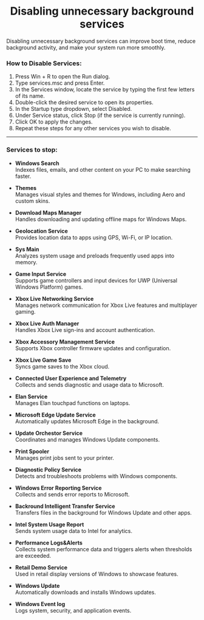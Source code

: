 <h1 align="center">Disabling unnecessary background services</h1>
Disabling unnecessary background services can improve boot time, reduce background activity, and make your system run more smoothly.

### How to Disable Services:
1. Press Win + R to open the Run dialog.
2. Type services.msc and press Enter.
3. In the Services window, locate the service by typing the first few letters of its name.
4. Double-click the desired service to open its properties.
5. In the Startup type dropdown, select Disabled.
6. Under Service status, click Stop (if the service is currently running).
7. Click OK to apply the changes.
8. Repeat these steps for any other services you wish to disable.
---


### Services to stop:
- **Windows Search**  
  Indexes files, emails, and other content on your PC to make searching faster.

- **Themes**  
  Manages visual styles and themes for Windows, including Aero and custom skins.

- **Download Maps Manager**  
  Handles downloading and updating offline maps for Windows Maps.

- **Geolocation Service**  
  Provides location data to apps using GPS, Wi-Fi, or IP location.

- **Sys Main**  
  Analyzes system usage and preloads frequently used apps into memory.

- **Game Input Service**  
  Supports game controllers and input devices for UWP (Universal Windows Platform) games.

- **Xbox Live Networking Service**  
  Manages network communication for Xbox Live features and multiplayer gaming.

- **Xbox Live Auth Manager**  
  Handles Xbox Live sign-ins and account authentication.

- **Xbox Accessory Management Service**  
  Supports Xbox controller firmware updates and configuration.

- **Xbox Live Game Save**  
  Syncs game saves to the Xbox cloud.

- **Connected User Experience and Telemetry**  
  Collects and sends diagnostic and usage data to Microsoft.

- **Elan Service**  
  Manages Elan touchpad functions on laptops.

- **Microsoft Edge Update Service**  
  Automatically updates Microsoft Edge in the background.

- **Update Orchestor Service**  
  Coordinates and manages Windows Update components.

- **Print Spooler**  
  Manages print jobs sent to your printer.

- **Diagnostic Policy Service**  
  Detects and troubleshoots problems with Windows components.

- **Windows Error Reporting Service**  
  Collects and sends error reports to Microsoft.

- **Backround Intelligent Transfer Service**  
  Transfers files in the background for Windows Update and other apps.

- **Intel System Usage Report**  
  Sends system usage data to Intel for analytics.

- **Performance Logs&Alerts**  
  Collects system performance data and triggers alerts when thresholds are exceeded.

- **Retail Demo Service**  
  Used in retail display versions of Windows to showcase features.

- **Windows Update**  
  Automatically downloads and installs Windows updates.

- **Windows Event log**  
  Logs system, security, and application events.
